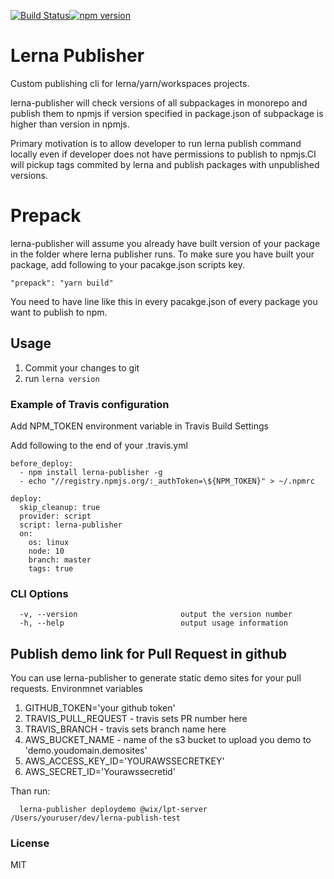 [![Build Status](https://travis-ci.com/wixplosives/lerna-publisher.svg?branch=master)](https://travis-ci.com/wixplosives/lerna-publisher)[![npm version](https://badge.fury.io/js/lerna-publisher.svg)](https://badge.fury.io/js/lerna-publisher)

# Lerna Publisher

Custom publishing cli for lerna/yarn/workspaces projects.

lerna-publisher will check versions of all subpackages in monorepo and publish them to npmjs if version specified in package.json of subpackage is higher than version in npmjs.

Primary motivation is to allow developer to run lerna publish command locally even if developer does not have permissions to publish to npmjs.CI will pickup tags commited by lerna and publish packages with unpublished versions.

# Prepack

lerna-publisher will assume you already have built version of your package in the folder where lerna publisher runs.
To make sure you have built your package, add following to your pacakge.json scripts key.

```"prepack": "yarn build"``` 

You need to have line like this in every pacakge.json of every package you want to publish to npm.

## Usage

1. Commit your changes to git
1. run ```lerna version```

### Example of Travis configuration

Add NPM_TOKEN environment variable in Travis Build Settings

Add following to the end of your .travis.yml

```
before_deploy:
  - npm install lerna-publisher -g
  - echo "//registry.npmjs.org/:_authToken=\${NPM_TOKEN}" > ~/.npmrc

deploy:
  skip_cleanup: true
  provider: script
  script: lerna-publisher
  on:
    os: linux
    node: 10
    branch: master
    tags: true
```

### CLI Options

```
  -v, --version                       output the version number
  -h, --help                          output usage information
```

## Publish demo link for Pull Request in github

You can use lerna-publisher to generate static demo sites for your pull requests.
Environmnet variables

1. GITHUB_TOKEN='your github token'
1. TRAVIS_PULL_REQUEST - travis sets PR number here
1. TRAVIS_BRANCH - travis sets branch name here
1. AWS_BUCKET_NAME - name of the s3 bucket to upload you demo to 'demo.youdomain.demosites'
1. AWS_ACCESS_KEY_ID='YOURAWSSECRETKEY'
1. AWS_SECRET_ID='Yourawssecretid'

Than run:

```
  lerna-publisher deploydemo @wix/lpt-server /Users/youruser/dev/lerna-publish-test
```

### License

MIT
